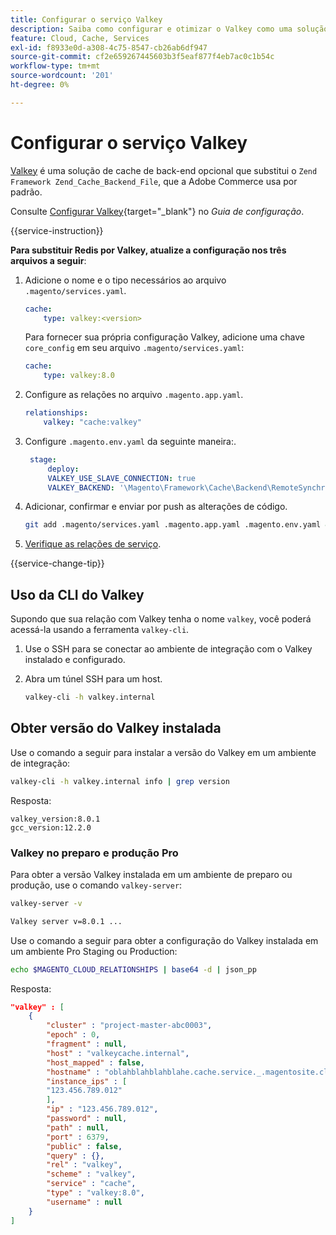 ```yaml
---
title: Configurar o serviço Valkey
description: Saiba como configurar e otimizar o Valkey como uma solução de cache de back-end para o Adobe Commerce na infraestrutura em nuvem.
feature: Cloud, Cache, Services
exl-id: f8933e0d-a308-4c75-8547-cb26ab6df947
source-git-commit: cf2e659267445603b3f5eaf877f4eb7ac0c1b54c
workflow-type: tm+mt
source-wordcount: '201'
ht-degree: 0%

---
```


# Configurar o serviço Valkey

[Valkey](https://valkey.io) é uma solução de cache de back-end opcional que substitui o `Zend Framework Zend_Cache_Backend_File`, que a Adobe Commerce usa por padrão.

Consulte [Configurar Valkey](https://experienceleague.adobe.com/docs/commerce-operations/configuration-guide/cache/valkey/config-valkey.html){target="_blank"} no _Guia de configuração_.

{{service-instruction}}

**Para substituir Redis por Valkey, atualize a configuração nos três arquivos a seguir**:

1. Adicione o nome e o tipo necessários ao arquivo `.magento/services.yaml`.

   ```yaml
   cache:
       type: valkey:<version>
   ```

   Para fornecer sua própria configuração Valkey, adicione uma chave `core_config` em seu arquivo `.magento/services.yaml`:

   ```yaml
   cache:
       type: valkey:8.0
   ```

1. Configure as relações no arquivo `.magento.app.yaml`.

   ```yaml
   relationships:
       valkey: "cache:valkey"
   ```

1. Configure `.magento.env.yaml` da seguinte maneira:.

   ```yaml
    stage:
        deploy:
        VALKEY_USE_SLAVE_CONNECTION: true
        VALKEY_BACKEND: '\Magento\Framework\Cache\Backend\RemoteSynchronizedCache'
   ```

1. Adicionar, confirmar e enviar por push as alterações de código.

   ```bash
   git add .magento/services.yaml .magento.app.yaml .magento.env.yaml && git commit -m "Enable valkey service" && git push origin <branch-name>
   ```

1. [Verifique as relações de serviço](services-yaml.md#service-relationships).

{{service-change-tip}}

## Uso da CLI do Valkey

Supondo que sua relação com Valkey tenha o nome `valkey`, você poderá acessá-la usando a ferramenta `valkey-cli`.

1. Use o SSH para se conectar ao ambiente de integração com o Valkey instalado e configurado.

1. Abra um túnel SSH para um host.

   ```bash
   valkey-cli -h valkey.internal
   ```

## Obter versão do Valkey instalada

Use o comando a seguir para instalar a versão do Valkey em um ambiente de integração:

```bash
valkey-cli -h valkey.internal info | grep version
```

Resposta:

```
valkey_version:8.0.1
gcc_version:12.2.0
```

### Valkey no preparo e produção Pro

Para obter a versão Valkey instalada em um ambiente de preparo ou produção, use o comando `valkey-server`:

```bash
valkey-server -v
```

```bash
Valkey server v=8.0.1 ...
```

Use o comando a seguir para obter a configuração do Valkey instalada em um ambiente Pro Staging ou Production:

```bash
echo $MAGENTO_CLOUD_RELATIONSHIPS | base64 -d | json_pp
```

Resposta:

```json
"valkey" : [
    {
        "cluster" : "project-master-abc0003",
        "epoch" : 0,
        "fragment" : null,
        "host" : "valkeycache.internal",
        "host_mapped" : false,
        "hostname" : "oblahblahblahblahe.cache.service._.magentosite.cloud",
        "instance_ips" : [
        "123.456.789.012"
        ],
        "ip" : "123.456.789.012",
        "password" : null,
        "path" : null,
        "port" : 6379,
        "public" : false,
        "query" : {},
        "rel" : "valkey",
        "scheme" : "valkey",
        "service" : "cache",
        "type" : "valkey:8.0",
        "username" : null
    }
]
```
